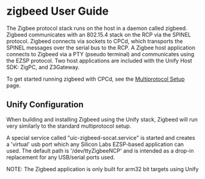 # zigbeed User Guide

The Zigbee protocol stack runs on the host in a daemon called zigbeed.  Zigbeed
communicates with an 802.15.4 stack on the RCP via the SPINEL protocol. Zigbeed
connects via sockets to CPCd, which transports the SPINEL messages over the
serial bus to the RCP. A Zigbee host application connects to Zigbeed via a
PTY (pseudo terminal) and communicates using the EZSP protocol. Two host
applications are included with the Unify Host SDK: ZigPC, and Z3Gateway.

To get started running zigbeed with CPCd, see the
[Multiprotocol Setup](../../doc/getting_started_multiprotocol_cpc.md) page.

## Unify Configuration

When building and installing Zigbeed using the Unify stack, Zigbeed will run
very similarly to the standard multiprotocol setup.

A special service called "uic-zigbeed-socat.service" is started and creates a
'virtual' usb port which any Silicon Labs EZSP-based application can used.
The default path is '/dev/ttyZigbeeNCP' and is intended as a drop-in replacement
for any USB/serial ports used.

NOTE: The Zigbeed application is only built for arm32 bit targets using Unify
